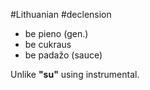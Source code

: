 #Lithuanian #declension 

- be pieno (gen.)
- be cukraus
- be padažo (sauce)

Unlike __"su"__ using instrumental.